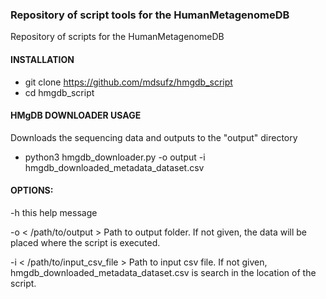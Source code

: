 ### Repository of script tools for the HumanMetagenomeDB

Repository of scripts for the HumanMetagenomeDB

#### INSTALLATION

- git clone https://github.com/mdsufz/hmgdb_script
- cd hmgdb_script

#### HMgDB DOWNLOADER USAGE
Downloads the sequencing data and outputs to the "output" directory
- python3 hmgdb_downloader.py -o output -i hmgdb_downloaded_metadata_dataset.csv

#### OPTIONS:

-h               this help message

-o               < /path/to/output >                    Path to output folder. If not given, the data will be placed where the script is executed.

-i               < /path/to/input_csv_file >            Path to input csv file. If not given, hmgdb_downloaded_metadata_dataset.csv is search in the location of the script.
